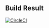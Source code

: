 Build Result
-----------

[![CircleCI](https://circleci.com/gh/sunnykeila/1b-kafka-order-micro_Tim.svg?style=svg)](https://circleci.com/gh/sunnykeila/1b-kafka-order-micro_Tim)

